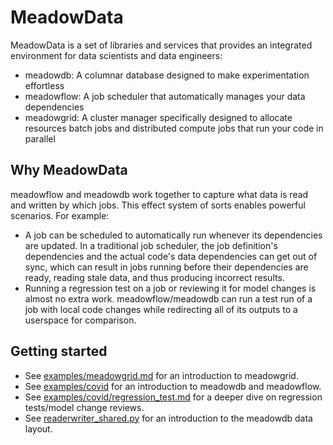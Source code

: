 # MeadowData

MeadowData is a set of libraries and services that provides an integrated environment
for data scientists and data engineers:

- meadowdb: A columnar database designed to make experimentation effortless
- meadowflow: A job scheduler that automatically manages your data dependencies
- meadowgrid: A cluster manager specifically designed to allocate resources batch jobs
  and distributed compute jobs that run your code in parallel

## Why MeadowData

meadowflow and meadowdb work together to capture what data is read and written by which
jobs. This effect system of sorts enables powerful scenarios. For example:

- A job can be scheduled to automatically run whenever its dependencies are updated. In
  a traditional job scheduler, the job definition's dependencies and the actual code's
  data dependencies can get out of sync, which can result in jobs running before their
  dependencies are ready, reading stale data, and thus producing incorrect results.
- Running a regression test on a job or reviewing it for model changes is almost no
  extra work. meadowflow/meadowdb can run a test run of a job with local code changes
  while redirecting all of its outputs to a userspace for comparison.

## Getting started
- See [examples/meadowgrid.md](examples/meadowgrid.md) for an introduction to meadowgrid.
- See [examples/covid](examples/covid/README.md) for an introduction to meadowdb and
  meadowflow.
- See [examples/covid/regression_test.md](examples/covid/regression_test.md) for a
  deeper dive on regression tests/model change reviews.
- See [readerwriter_shared.py](src/meadowdb/readerwriter_shared.py) for an introduction
  to the meadowdb data layout.
